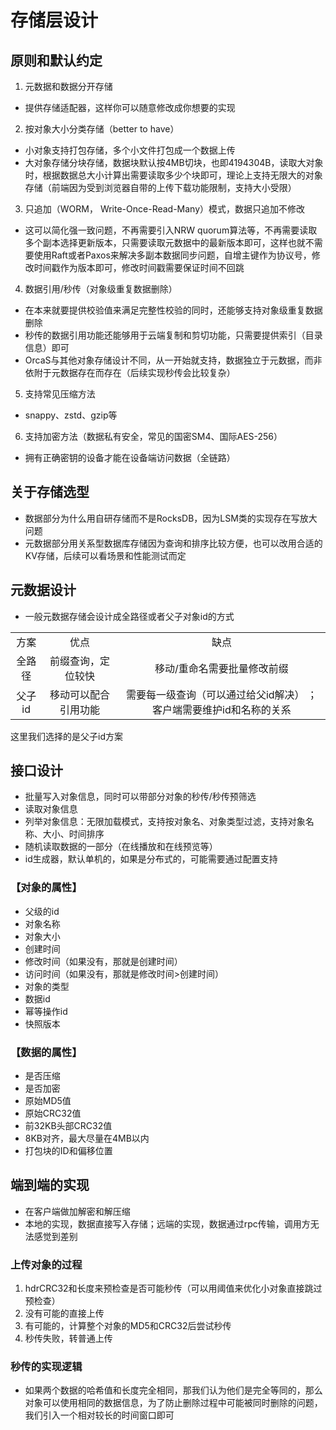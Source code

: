 # 存储层设计

## 原则和默认约定

1. 元数据和数据分开存储

- 提供存储适配器，这样你可以随意修改成你想要的实现

2. 按对象大小分类存储（better to have）

- 小对象支持打包存储，多个小文件打包成一个数据上传
- 大对象存储分块存储，数据块默认按4MB切块，也即4194304B，读取大对象时，根据数据总大小计算出需要读取多少个块即可，理论上支持无限大的对象存储（前端因为受到浏览器自带的上传下载功能限制，支持大小受限）

3. 只追加（WORM， Write-Once-Read-Many）模式，数据只追加不修改

- 这可以简化强一致问题，不再需要引入NRW quorum算法等，不再需要读取多个副本选择更新版本，只需要读取元数据中的最新版本即可，这样也就不需要使用Raft或者Paxos来解决多副本数据同步问题，自增主键作为协议号，修改时间戳作为版本即可，修改时间戳需要保证时间不回跳

4. 数据引用/秒传（对象级重复数据删除）

- 在本来就要提供校验值来满足完整性校验的同时，还能够支持对象级重复数据删除
- 秒传的数据引用功能还能够用于云端复制和剪切功能，只需要提供索引（目录信息）即可
- OrcaS与其他对象存储设计不同，从一开始就支持，数据独立于元数据，而非依附于元数据存在而存在（后续实现秒传会比较复杂）

5. 支持常见压缩方法

- snappy、zstd、gzip等

6. 支持加密方法（数据私有安全，常见的国密SM4、国际AES-256）

- 拥有正确密钥的设备才能在设备端访问数据（全链路）

## 关于存储选型

- 数据部分为什么用自研存储而不是RocksDB，因为LSM类的实现存在写放大问题
- 元数据部分用关系型数据库存储因为查询和排序比较方便，也可以改用合适的KV存储，后续可以看场景和性能测试而定

## 元数据设计

- 一般元数据存储会设计成全路径或者父子对象id的方式

<table style="text-align: center">
   <tr>
      <td>方案</td>
      <td>优点</td>
      <td>缺点</td>
   </tr>
   <tr>
      <td>全路径</td>
      <td>前缀查询，定位较快<br/></td>
      <td>移动/重命名需要批量修改前缀</td>
   </tr>
   <tr>
      <td>父子id</td>
      <td>移动可以配合引用功能</td>
      <td>需要每一级查询（可以通过给父id解决）
      ；客户端需要维护id和名称的关系</td>
   </tr>
</table>

这里我们选择的是父子id方案

## 接口设计

- 批量写入对象信息，同时可以带部分对象的秒传/秒传预筛选
- 读取对象信息
- 列举对象信息：无限加载模式，支持按对象名、对象类型过滤，支持对象名称、大小、时间排序
- 随机读取数据的一部分（在线播放和在线预览等）
- id生成器，默认单机的，如果是分布式的，可能需要通过配置支持

### 【对象的属性】

- 父级的id
- 对象名称
- 对象大小
- 创建时间
- 修改时间（如果没有，那就是创建时间）
- 访问时间（如果没有，那就是修改时间>创建时间）
- 对象的类型
- 数据id
- 幂等操作id
- 快照版本

### 【数据的属性】

- 是否压缩
- 是否加密
- 原始MD5值
- 原始CRC32值
- 前32KB头部CRC32值
- 8KB对齐，最大尽量在4MB以内
- 打包块的ID和偏移位置

## 端到端的实现

- 在客户端做加解密和解压缩
- 本地的实现，数据直接写入存储；远端的实现，数据通过rpc传输，调用方无法感觉到差别

### 上传对象的过程

1. hdrCRC32和长度来预检查是否可能秒传（可以用阈值来优化小对象直接跳过预检查）
2. 没有可能的直接上传
3. 有可能的，计算整个对象的MD5和CRC32后尝试秒传
4. 秒传失败，转普通上传
### 秒传的实现逻辑

- 如果两个数据的哈希值和长度完全相同，那我们认为他们是完全等同的，那么对象可以使用相同的数据信息，为了防止删除过程中可能被同时删除的问题，我们引入一个相对较长的时间窗口即可